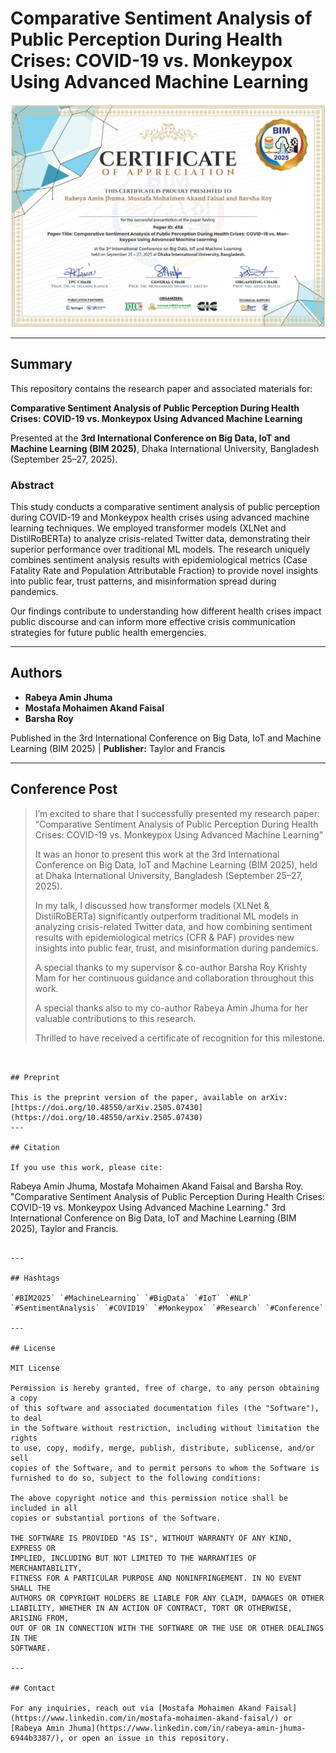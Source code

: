 # Comparative Sentiment Analysis of Public Perception During Health Crises: COVID-19 vs. Monkeypox Using Advanced Machine Learning

![Certificate of Appreciation](certificate-of-appreciation.png)

---

## Summary

This repository contains the research paper and associated materials for:

**Comparative Sentiment Analysis of Public Perception During Health Crises: COVID-19 vs. Monkeypox Using Advanced Machine Learning**

Presented at the **3rd International Conference on Big Data, IoT and Machine Learning (BIM 2025)**, Dhaka International University, Bangladesh (September 25–27, 2025).

### Abstract

This study conducts a comparative sentiment analysis of public perception during COVID-19 and Monkeypox health crises using advanced machine learning techniques. We employed transformer models (XLNet and DistilRoBERTa) to analyze crisis-related Twitter data, demonstrating their superior performance over traditional ML models. The research uniquely combines sentiment analysis results with epidemiological metrics (Case Fatality Rate and Population Attributable Fraction) to provide novel insights into public fear, trust patterns, and misinformation spread during pandemics.

Our findings contribute to understanding how different health crises impact public discourse and can inform more effective crisis communication strategies for future public health emergencies.

---

## Authors

- **Rabeya Amin Jhuma**
- **Mostafa Mohaimen Akand Faisal**
- **Barsha Roy**

Published in the 3rd International Conference on Big Data, IoT and Machine Learning (BIM 2025) | **Publisher:** Taylor and Francis

---

## Conference Post

> I’m excited to share that I successfully presented my research paper:
> “Comparative Sentiment Analysis of Public Perception During Health Crises: COVID-19 vs. Monkeypox Using Advanced Machine Learning”
>
> It was an honor to present this work at the 3rd International Conference on Big Data, IoT and Machine Learning (BIM 2025), held at Dhaka International University, Bangladesh (September 25–27, 2025).
>
> In my talk, I discussed how transformer models (XLNet & DistilRoBERTa) significantly outperform traditional ML models in analyzing crisis-related Twitter data, and how combining sentiment results with epidemiological metrics (CFR & PAF) provides new insights into public fear, trust, and misinformation during pandemics.
>
> A special thanks to my supervisor & co-author Barsha Roy Krishty Mam for her continuous guidance and collaboration throughout this work.
>
> A special thanks also to my co-author Rabeya Amin Jhuma for her valuable contributions to this research.
>
> Thrilled to have received a certificate of recognition for this milestone.

```


## Preprint

This is the preprint version of the paper, available on arXiv:  
[https://doi.org/10.48550/arXiv.2505.07430](https://doi.org/10.48550/arXiv.2505.07430)
---

## Citation

If you use this work, please cite:

```
Rabeya Amin Jhuma, Mostafa Mohaimen Akand Faisal and Barsha Roy. "Comparative Sentiment Analysis of Public Perception During Health Crises: COVID-19 vs. Monkeypox Using Advanced Machine Learning." 3rd International Conference on Big Data, IoT and Machine Learning (BIM 2025), Taylor and Francis.
```

---

## Hashtags

`#BIM2025` `#MachineLearning` `#BigData` `#IoT` `#NLP` `#SentimentAnalysis` `#COVID19` `#Monkeypox` `#Research` `#Conference`

---

## License

MIT License

Permission is hereby granted, free of charge, to any person obtaining a copy
of this software and associated documentation files (the "Software"), to deal
in the Software without restriction, including without limitation the rights
to use, copy, modify, merge, publish, distribute, sublicense, and/or sell
copies of the Software, and to permit persons to whom the Software is
furnished to do so, subject to the following conditions:

The above copyright notice and this permission notice shall be included in all
copies or substantial portions of the Software.

THE SOFTWARE IS PROVIDED "AS IS", WITHOUT WARRANTY OF ANY KIND, EXPRESS OR
IMPLIED, INCLUDING BUT NOT LIMITED TO THE WARRANTIES OF MERCHANTABILITY,
FITNESS FOR A PARTICULAR PURPOSE AND NONINFRINGEMENT. IN NO EVENT SHALL THE
AUTHORS OR COPYRIGHT HOLDERS BE LIABLE FOR ANY CLAIM, DAMAGES OR OTHER
LIABILITY, WHETHER IN AN ACTION OF CONTRACT, TORT OR OTHERWISE, ARISING FROM,
OUT OF OR IN CONNECTION WITH THE SOFTWARE OR THE USE OR OTHER DEALINGS IN THE
SOFTWARE.

---

## Contact

For any inquiries, reach out via [Mostafa Mohaimen Akand Faisal](https://www.linkedin.com/in/mostafa-mohaimen-akand-faisal/) or [Rabeya Amin Jhuma](https://www.linkedin.com/in/rabeya-amin-jhuma-6944b3387/), or open an issue in this repository.
